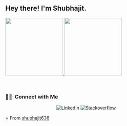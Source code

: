 <!-- <img src="https://raw.githubusercontent.com/shubhajit636
/shubhajit636
/master/assets/Aditya%20Vikram%20Singh%20Banner.png">
 -->
<h2> Hey there! I'm Shubhajit.</h2>



<a href="https://github.com/shubhajit636
">
  <img height="180em" src="https://github-readme-stats.vercel.app/api?username=shubhajit636
  &theme=dark&show_icons=true" />
  <img height="180em" src="https://github-readme-stats.vercel.app/api/top-langs/?username=shubhajit636
  &theme=dark&layout=compact" />
</a>

<br/>

<h3> 🤝🏻 &nbsp;Connect with Me </h3>

<p align="center">
<!-- <a href="https://www.adityavsingh.com/"><img alt="Website" src="https://img.shields.io/badge/Website-www.adityavsingh.com-blue?style=flat-square&logo=google-chrome"></a> -->
<a href="https://www.linkedin.com/in/sidhant-singh-063a691b7/"><img alt="LinkedIn" src="https://img.shields.io/badge/LinkedIn-Sidhant%20Singh-blue?style=flat-square&logo=linkedin"></a>
 <a href="https://stackoverflow.com/users/13819831/pyscho"><img alt="Stackoverflow" src="https://img.shields.io/badge/Stackoverflow-Sidhant%20Singh-orange?style=flat-square&logo=stackoverflow"></a>
<!-- <a href="https://www.instagram.com/adityavs_/"><img alt="Instagram" src="https://img.shields.io/badge/Instagram-adityavs__-blue?style=flat-square&logo=instagram"></a> -->
<!-- <a href="mailto:avsingh@umass.edu"><img alt="Email" src="https://img.shields.io/badge/Email-avsingh@umass.edu-blue?style=flat-square&logo=gmail"></a> -->
</p>

⭐️ From [shubhajit636
](https://github.com/shubhajit636
)
